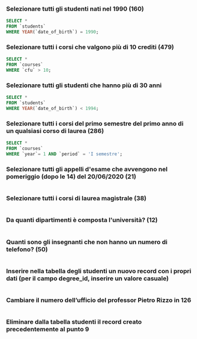 ### Selezionare tutti gli studenti nati nel 1990 (160)

```SQL
SELECT *
FROM `students`
WHERE YEAR(`date_of_birth`) = 1990;
```

### Selezionare tutti i corsi che valgono più di 10 crediti (479)

```SQL
SELECT *
FROM `courses`
WHERE `cfu` > 10;
```

### Selezionare tutti gli studenti che hanno più di 30 anni

```SQL
SELECT *
FROM `students`
WHERE YEAR(`date_of_birth`) < 1994;
```

### Selezionare tutti i corsi del primo semestre del primo anno di un qualsiasi corso di laurea (286)

```SQL
SELECT *
FROM `courses`
WHERE `year`= 1 AND `period` = 'I semestre';
```

### Selezionare tutti gli appelli d'esame che avvengono nel pomeriggio (dopo le 14) del 20/06/2020 (21)

```SQL

```

### Selezionare tutti i corsi di laurea magistrale (38)

```SQL

```

### Da quanti dipartimenti è composta l'università? (12)

```SQL

```

### Quanti sono gli insegnanti che non hanno un numero di telefono? (50)

```SQL

```

### Inserire nella tabella degli studenti un nuovo record con i propri dati (per il campo degree_id, inserire un valore casuale)

```SQL

```

### Cambiare il numero dell’ufficio del professor Pietro Rizzo in 126

```SQL

```

### Eliminare dalla tabella studenti il record creato precedentemente al punto 9

```SQL

```

